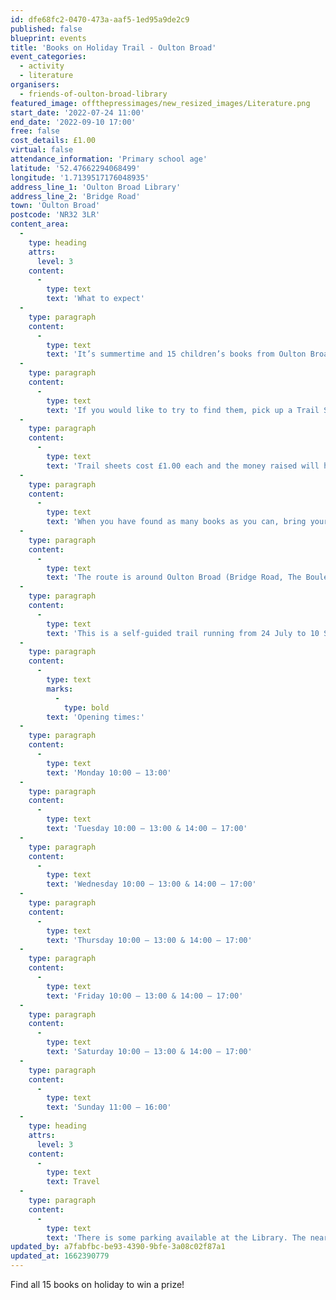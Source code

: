 ```yaml
---
id: dfe68fc2-0470-473a-aaf5-1ed95a9de2c9
published: false
blueprint: events
title: 'Books on Holiday Trail - Oulton Broad'
event_categories:
  - activity
  - literature
organisers:
  - friends-of-oulton-broad-library
featured_image: offthepressimages/new_resized_images/Literature.png
start_date: '2022-07-24 11:00'
end_date: '2022-09-10 17:00'
free: false
cost_details: £1.00
virtual: false
attendance_information: 'Primary school age'
latitude: '52.47662294068499'
longitude: '1.7139517176048935'
address_line_1: 'Oulton Broad Library'
address_line_2: 'Bridge Road'
town: 'Oulton Broad'
postcode: 'NR32 3LR'
content_area:
  -
    type: heading
    attrs:
      level: 3
    content:
      -
        type: text
        text: 'What to expect'
  -
    type: paragraph
    content:
      -
        type: text
        text: 'It’s summertime and 15 children’s books from Oulton Broad Library have gone on holiday! They are visiting some shops and attractions in Oulton Broad, and they have challenged you to find out where they are.'
  -
    type: paragraph
    content:
      -
        type: text
        text: 'If you would like to try to find them, pick up a Trail Sheet from the library for instructions and set off on your quest!'
  -
    type: paragraph
    content:
      -
        type: text
        text: 'Trail sheets cost £1.00 each and the money raised will help Friends of Oulton Broad Library to provide events and resources for more activities.'
  -
    type: paragraph
    content:
      -
        type: text
        text: 'When you have found as many books as you can, bring your sheet back to Oulton Broad Library to claim your prize for taking part. AND – all entries that find all 15 books, will be entered into a prize draw. Good luck!'
  -
    type: paragraph
    content:
      -
        type: text
        text: 'The route is around Oulton Broad (Bridge Road, The Boulevard and Everitts Park)'
  -
    type: paragraph
    content:
      -
        type: text
        text: 'This is a self-guided trail running from 24 July to 10 September.'
  -
    type: paragraph
    content:
      -
        type: text
        marks:
          -
            type: bold
        text: 'Opening times:'
  -
    type: paragraph
    content:
      -
        type: text
        text: 'Monday 10:00 – 13:00'
  -
    type: paragraph
    content:
      -
        type: text
        text: 'Tuesday 10:00 – 13:00 & 14:00 – 17:00'
  -
    type: paragraph
    content:
      -
        type: text
        text: 'Wednesday 10:00 – 13:00 & 14:00 – 17:00'
  -
    type: paragraph
    content:
      -
        type: text
        text: 'Thursday 10:00 – 13:00 & 14:00 – 17:00'
  -
    type: paragraph
    content:
      -
        type: text
        text: 'Friday 10:00 – 13:00 & 14:00 – 17:00'
  -
    type: paragraph
    content:
      -
        type: text
        text: 'Saturday 10:00 – 13:00 & 14:00 – 17:00'
  -
    type: paragraph
    content:
      -
        type: text
        text: 'Sunday 11:00 – 16:00'
  -
    type: heading
    attrs:
      level: 3
    content:
      -
        type: text
        text: Travel
  -
    type: paragraph
    content:
      -
        type: text
        text: 'There is some parking available at the Library. The nearest public car park to Oulton Broad Library is on Bridge Road and there is a close by train stop on Oulton Road North.'
updated_by: a7fabfbc-be93-4390-9bfe-3a08c02f87a1
updated_at: 1662390779
---
```

Find all 15 books on holiday to win a prize!